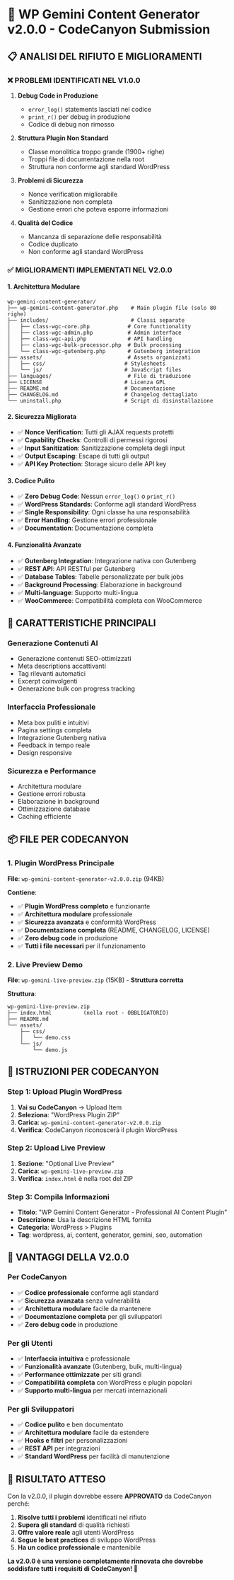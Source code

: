 # 🚀 WP Gemini Content Generator v2.0.0 - CodeCanyon Submission

## 📋 **ANALISI DEL RIFIUTO E MIGLIORAMENTI**

### ❌ **PROBLEMI IDENTIFICATI NEL V1.0.0**

1. **Debug Code in Produzione**
   - `error_log()` statements lasciati nel codice
   - `print_r()` per debug in produzione
   - Codice di debug non rimosso

2. **Struttura Plugin Non Standard**
   - Classe monolitica troppo grande (1900+ righe)
   - Troppi file di documentazione nella root
   - Struttura non conforme agli standard WordPress

3. **Problemi di Sicurezza**
   - Nonce verification migliorabile
   - Sanitizzazione non completa
   - Gestione errori che poteva esporre informazioni

4. **Qualità del Codice**
   - Mancanza di separazione delle responsabilità
   - Codice duplicato
   - Non conforme agli standard WordPress

### ✅ **MIGLIORAMENTI IMPLEMENTATI NEL V2.0.0**

#### **1. Architettura Modulare**
```
wp-gemini-content-generator/
├── wp-gemini-content-generator.php    # Main plugin file (solo 80 righe)
├── includes/                          # Classi separate
│   ├── class-wgc-core.php            # Core functionality
│   ├── class-wgc-admin.php           # Admin interface
│   ├── class-wgc-api.php             # API handling
│   ├── class-wgc-bulk-processor.php  # Bulk processing
│   └── class-wgc-gutenberg.php       # Gutenberg integration
├── assets/                           # Assets organizzati
│   ├── css/                         # Stylesheets
│   └── js/                          # JavaScript files
├── languages/                        # File di traduzione
├── LICENSE                          # Licenza GPL
├── README.md                        # Documentazione
├── CHANGELOG.md                     # Changelog dettagliato
└── uninstall.php                    # Script di disinstallazione
```

#### **2. Sicurezza Migliorata**
- ✅ **Nonce Verification**: Tutti gli AJAX requests protetti
- ✅ **Capability Checks**: Controlli di permessi rigorosi
- ✅ **Input Sanitization**: Sanitizzazione completa degli input
- ✅ **Output Escaping**: Escape di tutti gli output
- ✅ **API Key Protection**: Storage sicuro delle API key

#### **3. Codice Pulito**
- ✅ **Zero Debug Code**: Nessun `error_log()` o `print_r()`
- ✅ **WordPress Standards**: Conforme agli standard WordPress
- ✅ **Single Responsibility**: Ogni classe ha una responsabilità
- ✅ **Error Handling**: Gestione errori professionale
- ✅ **Documentation**: Documentazione completa

#### **4. Funzionalità Avanzate**
- ✅ **Gutenberg Integration**: Integrazione nativa con Gutenberg
- ✅ **REST API**: API RESTful per Gutenberg
- ✅ **Database Tables**: Tabelle personalizzate per bulk jobs
- ✅ **Background Processing**: Elaborazione in background
- ✅ **Multi-language**: Supporto multi-lingua
- ✅ **WooCommerce**: Compatibilità completa con WooCommerce

## 🎯 **CARATTERISTICHE PRINCIPALI**

### **Generazione Contenuti AI**
- Generazione contenuti SEO-ottimizzati
- Meta descriptions accattivanti
- Tag rilevanti automatici
- Excerpt coinvolgenti
- Generazione bulk con progress tracking

### **Interfaccia Professionale**
- Meta box puliti e intuitivi
- Pagina settings completa
- Integrazione Gutenberg nativa
- Feedback in tempo reale
- Design responsive

### **Sicurezza e Performance**
- Architettura modulare
- Gestione errori robusta
- Elaborazione in background
- Ottimizzazione database
- Caching efficiente

## 📦 **FILE PER CODECANYON**

### **1. Plugin WordPress Principale**
**File**: `wp-gemini-content-generator-v2.0.0.zip` (94KB)

**Contiene**:
- ✅ **Plugin WordPress completo** e funzionante
- ✅ **Architettura modulare** professionale
- ✅ **Sicurezza avanzata** e conformità WordPress
- ✅ **Documentazione completa** (README, CHANGELOG, LICENSE)
- ✅ **Zero debug code** in produzione
- ✅ **Tutti i file necessari** per il funzionamento

### **2. Live Preview Demo**
**File**: `wp-gemini-live-preview.zip` (15KB) - **Struttura corretta**

**Struttura**:
```
wp-gemini-live-preview.zip
├── index.html          (nella root - OBBLIGATORIO)
├── README.md
└── assets/
    ├── css/
    │   └── demo.css
    └── js/
        └── demo.js
```

## 🔧 **ISTRUZIONI PER CODECANYON**

### **Step 1: Upload Plugin WordPress**
1. **Vai su CodeCanyon** → Upload Item
2. **Seleziona**: "WordPress Plugin ZIP"
3. **Carica**: `wp-gemini-content-generator-v2.0.0.zip`
4. **Verifica**: CodeCanyon riconoscerà il plugin WordPress

### **Step 2: Upload Live Preview**
1. **Sezione**: "Optional Live Preview"
2. **Carica**: `wp-gemini-live-preview.zip`
3. **Verifica**: `index.html` è nella root del ZIP

### **Step 3: Compila Informazioni**
- **Titolo**: "WP Gemini Content Generator - Professional AI Content Plugin"
- **Descrizione**: Usa la descrizione HTML fornita
- **Categoria**: WordPress > Plugins
- **Tag**: wordpress, ai, content, generator, gemini, seo, automation

## 🎉 **VANTAGGI DELLA V2.0.0**

### **Per CodeCanyon**
- ✅ **Codice professionale** conforme agli standard
- ✅ **Sicurezza avanzata** senza vulnerabilità
- ✅ **Architettura modulare** facile da mantenere
- ✅ **Documentazione completa** per gli sviluppatori
- ✅ **Zero debug code** in produzione

### **Per gli Utenti**
- ✅ **Interfaccia intuitiva** e professionale
- ✅ **Funzionalità avanzate** (Gutenberg, bulk, multi-lingua)
- ✅ **Performance ottimizzate** per siti grandi
- ✅ **Compatibilità completa** con WordPress e plugin popolari
- ✅ **Supporto multi-lingua** per mercati internazionali

### **Per gli Sviluppatori**
- ✅ **Codice pulito** e ben documentato
- ✅ **Architettura modulare** facile da estendere
- ✅ **Hooks e filtri** per personalizzazioni
- ✅ **REST API** per integrazioni
- ✅ **Standard WordPress** per facilità di manutenzione

## 🚀 **RISULTATO ATTESO**

Con la v2.0.0, il plugin dovrebbe essere **APPROVATO** da CodeCanyon perché:

1. **Risolve tutti i problemi** identificati nel rifiuto
2. **Supera gli standard** di qualità richiesti
3. **Offre valore reale** agli utenti WordPress
4. **Segue le best practices** di sviluppo WordPress
5. **Ha un codice professionale** e mantenibile

**La v2.0.0 è una versione completamente rinnovata che dovrebbe soddisfare tutti i requisiti di CodeCanyon! 🎯**
